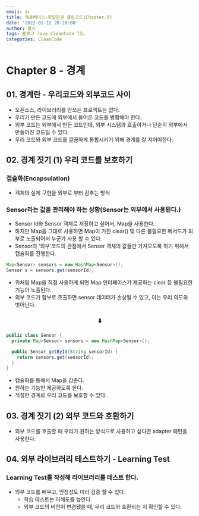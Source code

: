 ```yaml
---
emoji: 👍
title: 제로베이스-한달한권 클린코드(Chapter.8)
date: '2022-01-12 20:20:00'
author: 촬스
tags: 블로그 Java CleanCode TIL
categories: CleanCode
---
```


# Chapter 8 - 경계

## 01. 경계란 - 우리코드와 외부코드 사이

- 오픈소스, 라이브러리를 안쓰는 프로젝트는 없다.
- 우리가 만든 코드에 외부에서 들어온 코드를 병합해야 한다.
- 외부 코드는 외부에서 만든 코드인데, 외부 시스템과 호출하거나 단순히 외부에서 만들어진 코드일 수 있다.
- 우리 코드와 외부 코드를 깔끔하게 통합시키기 위해 경계를 잘 지어야한다.

## 02. 경계 짓기 (1) 우리 코드를 보호하기

### 캡슐화(Encapsulation)

- 객체의 실제 구현을 외부로 부터 감추는 방식

### Sensor라는 값을 관리해야 하는 상황(Sensor는 외부에서 사용된다.)

- Sensor Id와 Sensor 객체로 저장하고 싶어서, Map을 사용한다.
- 하지만 Map을 그대로 사용하면 Map이 가진 clear() 및 다른 불필요한 메서드가 외부로 노출되어서 누군가 사용 할 수 있다.
- Sensor의 '외부'코드의 관점에서 Sensor 객체의 값들만 가져오도록 하기 위해서 캡슐화를 진행한다.

```java
Map<Sensor> sensors = new HashMap<Sensor>();
Sensor s = sensors.get(sensorId);
```

- 위처럼 Map을 직접 사용하게 되면 Map 인터페이스가 제공하는 clear 등 불필요한 기능이 노출된다.
- 외부 코드가 함부로 호출하면 sensor 데이터가 손상될 수 있고, 이는 우리 의도와 벗어난다.

<h3 style="text-align: center;"> ⬇️ </h3>

```java
public class Sensor {
  private Map<Sensor> sensors = new HashMap<Sensor>();

  public Sensor getById(String sensorId) {
    return sensors.get(sensorId);
  }
}
```

- 캡슐화를 통해서 Map을 감춘다.
- 원하는 기능만 제공하도록 한다.
- 적절한 경계로 우리 코드를 보호할 수 있다.

## 03. 경계 짓기 (2) 외부 코드와 호환하기

- 외부 코드를 호출할 때 우리가 원하는 방식으로 사용하고 싶다면 adapter 패턴을 사용한다.

## 04. 외부 라이브러리 테스트하기 - Learning Test

### Learning Test를 작성해 라이브러리를 테스트 한다.

- 외부 코드를 배우고, 안정성도 미리 검증 할 수 있다.
  - 학습 테스트는 이해도를 높인다.
  - 외부 코드의 버전이 변경됐을 때, 우리 코드와 호환되는 지 확인할 수 있다.

```toc

```
